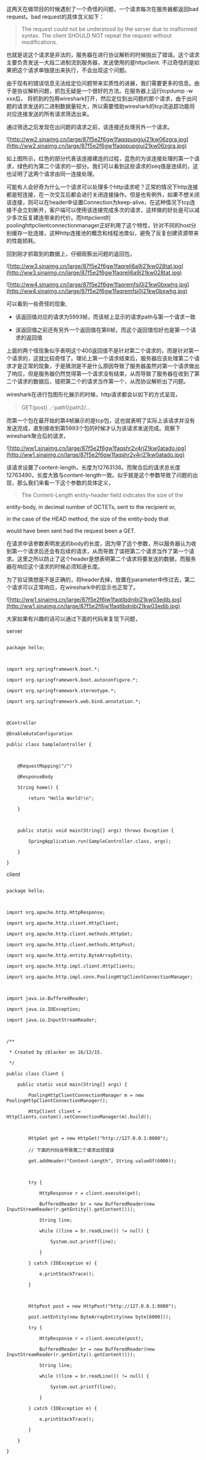 这两天在做项目的时候遇到了一个奇怪的问题，一个请求每次在服务器都返回bad request。bad request的具体含义如下：

> The request could not be understood by the server due to malformed syntax. The client SHOULD NOT repeat the request without modifications.



也就是说这个请求是非法的，服务器在进行协议解析的时候抛出了错误。这个请求主要负责发送一大段二进制流到服务器，发送使用的是httpclient. 不过奇怪的是如果把这个请求单独提出来执行，不会出现这个问题。



由于现有的错误信息无法给定位问题带来实质性的进展，我们需要更多的信息。由于是协议解析问题，抓包无疑是一个很好的方法。在服务器上运行tcpdump -w xxx后， 将抓到的包用wireshark打开，然后定位到出问题的那个请求，由于出问题的请求发送的二进制数据量较大，所以需要借助wireshark的tcp流追踪功能将对应连接发送的所有请求筛选出来。



通过筛选之后发现在出问题的请求之前，该连接还处理另外一个请求。



![http://ww2.sinaimg.cn/large/87f5e2f6gw1faqqpupgiuj21kw06zgra.jpg](http://ww2.sinaimg.cn/large/87f5e2f6gw1faqqpupgiuj21kw06zgra.jpg)



如上图所示，红色的部分代表该连接建连的过程，蓝色的为该连接处理的第一个请求，绿色的为第二个请求的一部分。我们可以看到这些请求的seq值是连续的，这也证明了这两个请求由同一连接处理。



可能有人会好奇为什么一个请求可以处理多个http请求呢？正常的情况下http连接都是短连接，在一次交互后都会进行关闭连接操作。但是也有例外，如果不想关闭该连接，则可以在header中设置Connection为keep-alive，在这种情况下tcp连接不会立刻断开，客户端可以使用该连接完成多次的请求，这样做的好处是可以减少多次反复建连带来的代价。而httpclient的poolinghttpclientconnectionmanager正好利用了这个特性，针对不同的host分别缓存一批连接，这种http连接池的概念和线程池类似，避免了反复创建资源带来的性能损耗。



回到刚才抓取到的数据上，仔细观察出问题的返回包，



![http://ww3.sinaimg.cn/large/87f5e2f6gw1faqrelj6a9j21kw028tat.jpg](http://ww3.sinaimg.cn/large/87f5e2f6gw1faqrelj6a9j21kw028tat.jpg)

![http://ww4.sinaimg.cn/large/87f5e2f6gw1faqremfsi0j21kw0bxwhg.jpg](http://ww4.sinaimg.cn/large/87f5e2f6gw1faqremfsi0j21kw0bxwhg.jpg)



可以看到一些奇怪的现象,



* 该返回值对应的请求为5993帧，而该帧上显示的请求path与第一个请求一致

* 该返回值之前还有另外一个返回值在第6帧，而这个返回值恰好也是第一个请求的返回值



上面的两个怪现象似乎表明这个400返回值不是针对第二个请求的，而是针对第一个请求的，这就比较奇怪了。理论上第一个请求结束后，服务器应该处理第二个请求才是正常的现象，于是猜测是不是什么原因导致了服务器虽然对第一个请求做出了响应，但是服务器仍然觉得第一个请求没有结束，从而导致了服务器在收到了第二个请求的数据后，错把第二个的请求当作第一个，从而协议解析出了问题。



wireshark在进行包图形化展示的时候，http请求都会以如下的方式呈现，

> GET(post) ／path1/path2/...



而第一个包在最开始的第4帧展示的是tcp包，这也就表明了实际上该请求并没有发送完成，直到接收到第5993个包的时候才认为该请求发送完成。观察下wireshark聚合后的请求，



![http://ww1.sinaimg.cn/large/87f5e2f6gw1faqshr2v4rj21kw0atado.jpg](http://ww1.sinaimg.cn/large/87f5e2f6gw1faqshr2v4rj21kw0atado.jpg)



该请求设置了content-length，长度为12763136，而聚合后的请求总长度12763490，长度大致与content-length一致。似乎就是这个参数导致了问题的出现，那么我们来看一下这个参数的具体定义，

>    The Content-Length entity-header field indicates the size of the

   entity-body, in decimal number of OCTETs, sent to the recipient or,

   in the case of the HEAD method, the size of the entity-body that

   would have been sent had the request been a GET.



在请求中该参数表明发送的body的长度，因为带了这个参数，所以服务器认为收到第一个请求后还会有后续的请求，从而导致了误把第二个请求当作了第一个请求。这里之所以防止了这个header是想表明第二个请求将要发送的数据，而服务器在响应这个请求的时候必须知道长度。



为了验证猜想是不是正确的，将header去掉，放置在parameter中传过去，第二个请求可以正常响应，在wireshark中的显示也正常了。



![http://ww1.sinaimg.cn/large/87f5e2f6jw1faqtlbdnibj21kw03edib.jpg](http://ww1.sinaimg.cn/large/87f5e2f6jw1faqtlbdnibj21kw03edib.jpg)



大家如果有兴趣的话可以通过下面的代码来复现下问题，



server

```

package hello;



import org.springframework.boot.*;

import org.springframework.boot.autoconfigure.*;

import org.springframework.stereotype.*;

import org.springframework.web.bind.annotation.*;



@Controller

@EnableAutoConfiguration

public class SampleController {



    @RequestMapping("/")

    @ResponseBody

    String home() {

        return "Hello World!\n";

    }



    public static void main(String[] args) throws Exception {

        SpringApplication.run(SampleController.class, args);

    }

}

```



client

```

package hello;



import org.apache.http.HttpResponse;

import org.apache.http.client.HttpClient;

import org.apache.http.client.methods.HttpGet;

import org.apache.http.client.methods.HttpPost;

import org.apache.http.entity.ByteArrayEntity;

import org.apache.http.impl.client.HttpClients;

import org.apache.http.impl.conn.PoolingHttpClientConnectionManager;



import java.io.BufferedReader;

import java.io.IOException;

import java.io.InputStreamReader;



/**

 * Created by zblacker on 16/12/15.

 */

public class Client {

    public static void main(String[] args) {

        PoolingHttpClientConnectionManager m = new PoolingHttpClientConnectionManager();

        HttpClient client = HttpClients.custom().setConnectionManager(m).build();



        HttpGet get = new HttpGet("http://127.0.0.1:8080");

        // 下面的代码会导致第二个请求出现错误

        get.addHeader("Content-Length", String.valueOf(6000));



        try {

            HttpResponse r = client.execute(get);

            BufferedReader br = new BufferedReader(new InputStreamReader(r.getEntity().getContent()));

            String line;

            while ((line = br.readLine()) != null) {

                System.out.printf(line);

            }

        } catch (IOException e) {

            e.printStackTrace();

        }



        HttpPost post = new HttpPost("http://127.0.0.1:8080");

        post.setEntity(new ByteArrayEntity(new byte[6000]));

        try {

            HttpResponse r = client.execute(post);

            BufferedReader br = new BufferedReader(new InputStreamReader(r.getEntity().getContent()));

            String line;

            while ((line = br.readLine()) != null) {

                System.out.printf(line);

            }

        } catch (IOException e) {

            e.printStackTrace();

        }

    }

}



```
